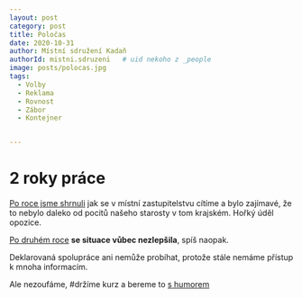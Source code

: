 ```yaml
---
layout: post
category: post
title: Poločas 
date: 2020-10-31
author: Místní sdružení Kadaň
authorId: mistni.sdruzeni   # uid nekoho z _people
image: posts/polocas.jpg
tags:
  - Volby
  - Reklama
  - Rovnost
  - Zábor 
  - Kontejner


---
```


# 2 roky práce 

[Po roce jsme shrnuli](https://kadan.pirati.cz/aktuality/mikulas.html) jak se v místní zastupitelstvu cítíme a bylo zajímavé, že to nebylo daleko od pocitů našeho starosty v tom krajském. Hořký úděl opozice.

[Po druhém roce](https://kadan.pirati.cz/aktuality/kraj.html) **se situace vůbec nezlepšila**, spíš naopak. 

Deklarovaná spolupráce ani nemůže probíhat, protože stále nemáme přístup k mnoha informacím.

Ale nezoufáme, #držíme kurz a bereme to [s humorem](https://drive.google.com/file/d/1SKjr3GZjHHE8Nbadwg-rE5t_kX7XhfUy/view?usp=sharing)



